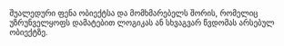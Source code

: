 შუალედური ფენა ობიექტსა და მომხმარებელს შორის, რომელიც უზრუნველყოფს დამატებით ლოგიკას ან სხვაგვარ წვდომას არსებულ ობიექტზე.